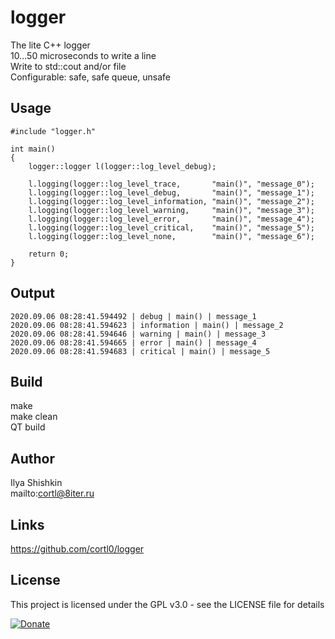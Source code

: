 # logger
The lite C++ logger  
10...50 microseconds to write a line  
Write to std::cout and/or file  
Configurable: safe, safe queue, unsafe

## Usage
```
#include "logger.h"

int main()
{
	logger::logger l(logger::log_level_debug);
	
	l.logging(logger::log_level_trace,       "main()", "message_0");
	l.logging(logger::log_level_debug,       "main()", "message_1");
	l.logging(logger::log_level_information, "main()", "message_2");
	l.logging(logger::log_level_warning,     "main()", "message_3");
	l.logging(logger::log_level_error,       "main()", "message_4");
	l.logging(logger::log_level_critical,    "main()", "message_5");
	l.logging(logger::log_level_none,        "main()", "message_6");
	
	return 0;
}
```

## Output
```
2020.09.06 08:28:41.594492 | debug | main() | message_1
2020.09.06 08:28:41.594623 | information | main() | message_2
2020.09.06 08:28:41.594646 | warning | main() | message_3
2020.09.06 08:28:41.594665 | error | main() | message_4
2020.09.06 08:28:41.594683 | critical | main() | message_5
```

## Build
make  
make clean  
QT build

## Author
Ilya Shishkin  
mailto:cortl@8iter.ru

## Links

https://github.com/cortl0/logger

## License
This project is licensed under the GPL v3.0 - see the LICENSE file for details

[![Donate](https://img.shields.io/badge/Donate-PayPal-green.svg)](https://www.paypal.com/cgi-bin/webscr?cmd=_donations&business=cortl@yandex.ru&item_name=for+the+development+logger+and+my+other+projects&amount=5%2e00&currency_code=USD)
